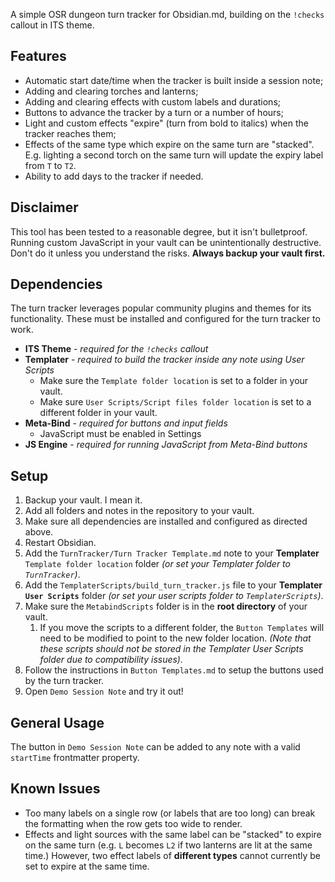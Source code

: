 A simple OSR dungeon turn tracker for Obsidian.md, building on the `!checks` callout in ITS theme. 

## Features

- Automatic start date/time when the tracker is built inside a session note;
- Adding and clearing torches and lanterns;
- Adding and clearing effects with custom labels and durations;
- Buttons to advance the tracker by a turn or a number of hours;
- Light and custom effects "expire" (turn from bold to italics) when the tracker reaches them;
- Effects of the same type which expire on the same turn are "stacked". E.g. lighting a second torch on the same turn will update the expiry label from `T` to `T2`.
- Ability to add days to the tracker if needed.

## Disclaimer

This tool has been tested to a reasonable degree, but it isn't bulletproof. Running custom JavaScript in your vault can be unintentionally destructive. Don't do it unless you understand the risks. **Always backup your vault first.**

## Dependencies

The turn tracker leverages popular community plugins and themes for its functionality. These must be installed and configured for the turn tracker to work.

- **ITS Theme** - *required for the `!checks` callout*
- **Templater** - *required to build the tracker inside any note using User Scripts*
	- Make sure the `Template folder location` is set to a folder in your vault.
	- Make sure `User Scripts/Script files folder location` is set to a different folder in your vault.
- **Meta-Bind** - *required for buttons and input fields*
	- JavaScript must be enabled in Settings
- **JS Engine** - *required for running JavaScript from Meta-Bind buttons*

## Setup

1. Backup your vault. I mean it.
2. Add all folders and notes in the repository to your vault.
3. Make sure all dependencies are installed and configured as directed above. 
4. Restart Obsidian.
5. Add the `TurnTracker/Turn Tracker Template.md` note to your **Templater** `Template folder location` folder *(or set your Templater folder to `TurnTracker`)*.
6. Add the `TemplaterScripts/build_turn_tracker.js` file to your **Templater `User Scripts`** folder *(or set your user scripts folder to `TemplaterScripts`)*.
7. Make sure the `MetabindScripts` folder is in the **root directory** of your vault. 
	1. If you move the scripts to a different folder, the `Button Templates` will need to be modified to point to the new folder location. *(Note that these scripts should not be stored in the Templater User Scripts folder due to compatibility issues).*
8. Follow the instructions in `Button Templates.md` to setup the buttons used by the turn tracker.
9. Open `Demo Session Note` and try it out!

## General Usage

The button in `Demo Session Note` can be added to any note with a valid `startTime` frontmatter property. 

## Known Issues

- Too many labels on a single row (or labels that are too long) can break the formatting when the row gets too wide to render.
- Effects and light sources with the same label can be "stacked" to expire on the same turn (e.g. `L` becomes `L2` if two lanterns are lit at the same time.) However, two effect labels of **different types** cannot currently be set to expire at the same time.